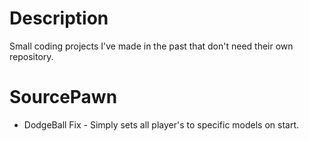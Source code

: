 # Description
Small coding projects I've made in the past that don't need their own repository.

# SourcePawn
* DodgeBall Fix - Simply sets all player's to specific models on start.